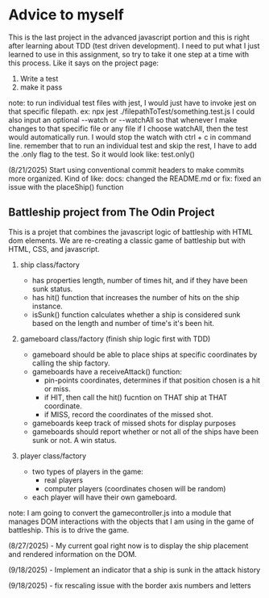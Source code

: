 # Advice to myself

This is the last project in the advanced javascript portion and this is right after learning about
TDD (test driven development). I need to put what I just learned to use in this assignment, so try to
take it one step at a time with this process. Like it says on the project page:

1. Write a test
2. make it pass

note: to run individual test files with jest, I would just have to invoke jest on that specific filepath.
ex: npx jest ./filepathToTest/something.test.js
I could also input an optional --watch or --watchAll so that whenever I make changes to that specific file or any file if I choose
watchAll, then the test would automatically run. I would stop the watch with ctrl + c in command line.
remember that to run an individual test and skip the rest, I have to add the .only flag to the test. So it would look like: test.only()

(8/21/2025) Start using conventional commit headers to make commits more organized. Kind of like:
docs: changed the README.md
or
fix: fixed an issue with the placeShip() function

## Battleship project from The Odin Project

This is a projet that combines the javascript logic of battleship with HTML dom elements. We are re-creating a classic game of battleship but with HTML, CSS, and javascript.

1. ship class/factory

    - has properties length, number of times hit, and
      if they have been sunk status.
    - has hit() function that increases the number of hits on
      the ship instance.
    - isSunk() function calculates whether a ship is considered
      sunk based on the length and number of time's it's been hit.

2. gameboard class/factory (finish ship logic first with TDD)

    - gameboard should be able to place ships at specific coordinates
      by calling the ship factory.
    - gameboards have a receiveAttack() function:
        - pin-points coordinates, determines if that position chosen is a hit or miss.
        - if HIT, then call the hit() fucntion on THAT ship at THAT coordinate.
        - if MISS, record the coordinates of the missed shot.
    - gameboards keep track of missed shots for display purposes
    - gameboards should report whether or not all of the ships have been sunk or not. A win status.

3. player class/factory
    - two types of players in the game:
        - real players
        - computer players (coordinates chosen will be random)
    - each player will have their own gameboard.

note: I am going to convert the gamecontroller.js into a module that manages DOM interactions with the objects that I am using in the 
game of battleship. This is to drive the game.

(8/27/2025) - My current goal right now is to display the ship placement and rendered information on the DOM.

(9/18/2025) - Implement an indicator that a ship is sunk in the attack history

(9/18/2025) - fix rescaling issue with the border axis numbers and letters
